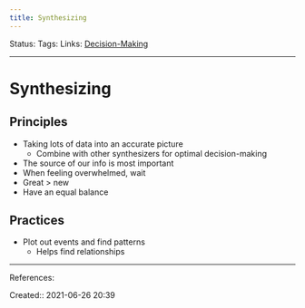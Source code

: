 ```yaml
---
title: Synthesizing
---
```

Status:
Tags: 
Links: [Decision-Making](out/decision-making.md)
___
# Synthesizing
## Principles
- Taking lots of data into an accurate picture
	- Combine with other synthesizers for optimal decision-making
- The source of our info is most important
- When feeling overwhelmed, wait
- Great > new
- Have an equal balance
## Practices
- Plot out events and find patterns
	- Helps find relationships
___
References:

Created:: 2021-06-26 20:39